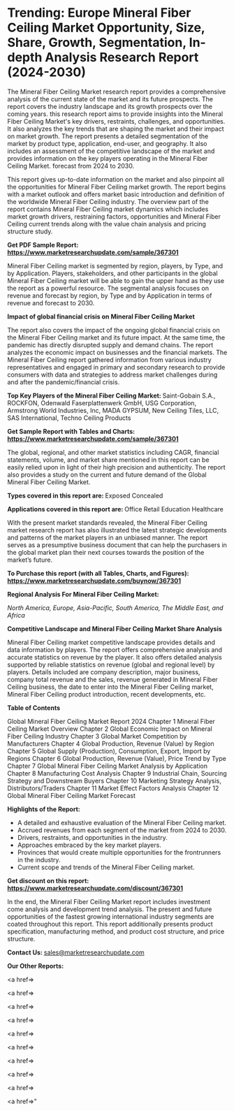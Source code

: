 # Trending: Europe Mineral Fiber Ceiling Market Opportunity, Size, Share, Growth, Segmentation, In-depth Analysis Research Report (2024-2030)

The Mineral Fiber Ceiling Market research report provides a comprehensive analysis of the current state of the market and its future prospects. The report covers the industry landscape and its growth prospects over the coming years. this research report aims to provide insights into the Mineral Fiber Ceiling Market's key drivers, restraints, challenges, and opportunities. It also analyzes the key trends that are shaping the market and their impact on market growth. The report presents a detailed segmentation of the market by product type, application, end-user, and geography. It also includes an assessment of the competitive landscape of the market and provides information on the key players operating in the Mineral Fiber Ceiling Market. forecast from 2024 to 2030.

This report gives up-to-date information on the market and also pinpoint all the opportunities for Mineral Fiber Ceiling market growth. The report begins with a market outlook and offers market basic introduction and definition of the worldwide Mineral Fiber Ceiling industry. The overview part of the report contains Mineral Fiber Ceiling market dynamics which includes market growth drivers, restraining factors, opportunities and Mineral Fiber Ceiling current trends along with the value chain analysis and pricing structure study.

<strong><b>Get PDF Sample Report: <a href=https://www.marketresearchupdate.com/sample/367301>https://www.marketresearchupdate.com/sample/367301</a></b></strong>

Mineral Fiber Ceiling market is segmented by region, players, by Type, and by Application. Players, stakeholders, and other participants in the global Mineral Fiber Ceiling market will be able to gain the upper hand as they use the report as a powerful resource. The segmental analysis focuses on revenue and forecast by region, by Type and by Application in terms of revenue and forecast to 2030.

<strong><b>Impact of global financial crisis on Mineral Fiber Ceiling Market</b></strong>

The report also covers the impact of the ongoing global financial crisis on the Mineral Fiber Ceiling market and its future impact. At the same time, the pandemic has directly disrupted supply and demand chains. The report analyzes the economic impact on businesses and the financial markets. The Mineral Fiber Ceiling report gathered information from various industry representatives and engaged in primary and secondary research to provide consumers with data and strategies to address market challenges during and after the pandemic/financial crisis.

<strong><b>Top Key Players of the Mineral Fiber Ceiling Market:
</b></strong>Saint-Gobain S.A., ROCKFON, Odenwald Faserplattenwerk GmbH, USG Corporation, Armstrong World Industries, Inc, MADA GYPSUM, New Ceiling Tiles, LLC, SAS International, Techno Ceiling Products<strong><b>
</b></strong>

<strong><b>Get Sample Report with Tables and Charts: <a href=https://www.marketresearchupdate.com/sample/367301>https://www.marketresearchupdate.com/sample/367301</a></b></strong>

The global, regional, and other market statistics including CAGR, financial statements, volume, and market share mentioned in this report can be easily relied upon in light of their high precision and authenticity. The report also provides a study on the current and future demand of the Global Mineral Fiber Ceiling Market.

<strong><b>Types covered in this report are:
</b></strong>Exposed
Concealed<strong><b>
</b></strong>

<strong><b>Applications covered in this report are:
</b></strong>Office
Retail
Education
Healthcare<strong><b>
</b></strong>

With the present market standards revealed, the Mineral Fiber Ceiling market research report has also illustrated the latest strategic developments and patterns of the market players in an unbiased manner. The report serves as a presumptive business document that can help the purchasers in the global market plan their next courses towards the position of the market’s future.

<strong><b>To Purchase this report (with all Tables, Charts, and Figures): <a href=https://www.marketresearchupdate.com/buynow/367301>https://www.marketresearchupdate.com/buynow/367301</a></b></strong>

<strong><b>Regional Analysis For Mineral Fiber Ceiling Market:</b></strong>

<em><i>North America, Europe, Asia-Pacific, South America, The Middle East, and Africa</i></em>

<strong><b>Competitive Landscape and Mineral Fiber Ceiling Market Share Analysis</b></strong>

Mineral Fiber Ceiling market competitive landscape provides details and data information by players. The report offers comprehensive analysis and accurate statistics on revenue by the player. It also offers detailed analysis supported by reliable statistics on revenue (global and regional level) by players. Details included are company description, major business, company total revenue and the sales, revenue generated in Mineral Fiber Ceiling business, the date to enter into the Mineral Fiber Ceiling market, Mineral Fiber Ceiling product introduction, recent developments, etc.

<strong><b>Table of Contents</b></strong>

Global Mineral Fiber Ceiling Market Report 2024
Chapter 1 Mineral Fiber Ceiling Market Overview
Chapter 2 Global Economic Impact on Mineral Fiber Ceiling Industry
Chapter 3 Global Market Competition by Manufacturers
Chapter 4 Global Production, Revenue (Value) by Region
Chapter 5 Global Supply (Production), Consumption, Export, Import by Regions
Chapter 6 Global Production, Revenue (Value), Price Trend by Type
Chapter 7 Global Mineral Fiber Ceiling Market Analysis by Application
Chapter 8 Manufacturing Cost Analysis
Chapter 9 Industrial Chain, Sourcing Strategy and Downstream Buyers
Chapter 10 Marketing Strategy Analysis, Distributors/Traders
Chapter 11 Market Effect Factors Analysis
Chapter 12 Global Mineral Fiber Ceiling Market Forecast

<strong><b>Highlights of the Report:</b></strong>

- A detailed and exhaustive evaluation of the Mineral Fiber Ceiling market.
- Accrued revenues from each segment of the market from 2024 to 2030.
- Drivers, restraints, and opportunities in the industry.
- Approaches embraced by the key market players.
- Provinces that would create multiple opportunities for the frontrunners in the industry.
- Current scope and trends of the Mineral Fiber Ceiling market.

<strong><b>Get discount on this report: <a href=https://www.marketresearchupdate.com/discount/367301>https://www.marketresearchupdate.com/discount/367301</a></b></strong>

In the end, the Mineral Fiber Ceiling Market report includes investment come analysis and development trend analysis. The present and future opportunities of the fastest growing international industry segments are coated throughout this report. This report additionally presents product specification, manufacturing method, and product cost structure, and price structure.

<strong><b>Contact Us:
</b></strong>sales@marketresearchupdate.com

<strong>Our Other Reports:</strong>

<a href=></a>

<a href=></a>

<a href=></a>

<a href=></a>

<a href=></a>

<a href=></a>

<a href=></a>

<a href=></a>

<a href=></a>

<a href=></a>"
